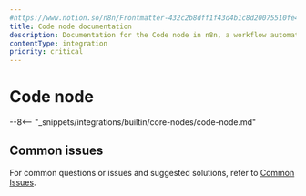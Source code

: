 ```yaml
---
#https://www.notion.so/n8n/Frontmatter-432c2b8dff1f43d4b1c8d20075510fe4
title: Code node documentation
description: Documentation for the Code node in n8n, a workflow automation platform. Includes guidance on usage, and links to examples.
contentType: integration
priority: critical
---
```


# Code node

--8<-- "_snippets/integrations/builtin/core-nodes/code-node.md"

## Common issues

For common questions or issues and suggested solutions, refer to [Common Issues](/integrations/builtin/core-nodes/n8n-nodes-base.code/common-issues/).
